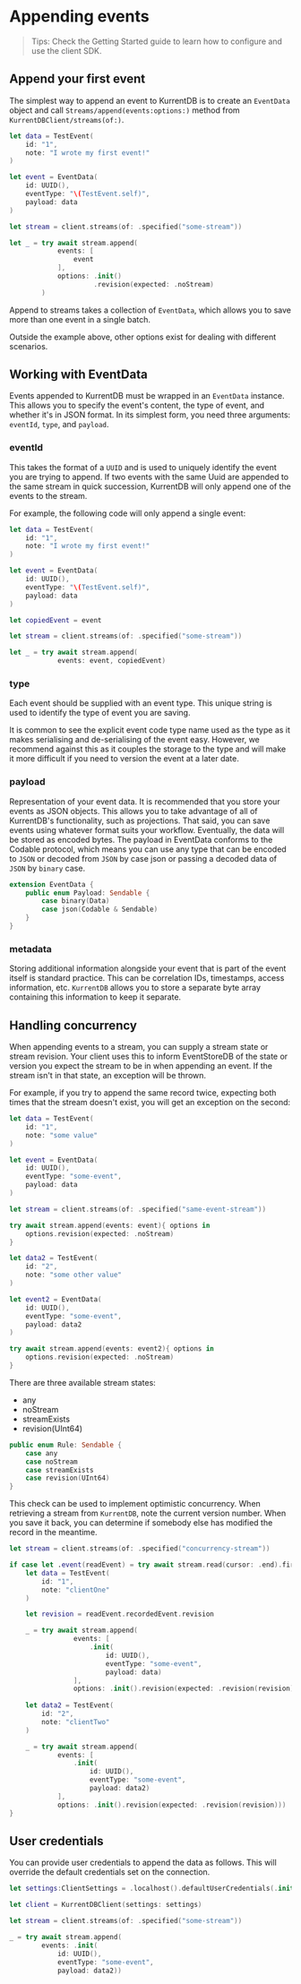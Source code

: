 # Appending events


> Tips: Check the Getting Started guide to learn how to configure and use the client SDK.

## Append your first event
The simplest way to append an event to KurrentDB is to create an `EventData` object and call ``Streams/append(events:options:)`` method from ``KurrentDBClient/streams(of:)``.

```swift
let data = TestEvent(
    id: "1",
    note: "I wrote my first event!"
)

let event = EventData(
    id: UUID(),
    eventType: "\(TestEvent.self)",
    payload: data
)

let stream = client.streams(of: .specified("some-stream"))

let _ = try await stream.append(
            events: [
                event
            ], 
            options: .init()
                     .revision(expected: .noStream)
        )
```

Append to streams takes a collection of `EventData`, which allows you to save more than one event in a single batch.

Outside the example above, other options exist for dealing with different scenarios.

## Working with EventData

Events appended to KurrentDB must be wrapped in an `EventData` instance. This allows you to specify the event's content, the type of event, and whether it's in JSON format. In its simplest form, you need three arguments: `eventId`, `type`, and `payload`.


### eventId
This takes the format of a `UUID` and is used to uniquely identify the event you are trying to append. If two events with the same Uuid are appended to the same stream in quick succession, KurrentDB will only append one of the events to the stream.

For example, the following code will only append a single event:

```swift
let data = TestEvent(
    id: "1",
    note: "I wrote my first event!"
)

let event = EventData(
    id: UUID(),
    eventType: "\(TestEvent.self)",
    payload: data
)

let copiedEvent = event

let stream = client.streams(of: .specified("some-stream"))

let _ = try await stream.append(
            events: event, copiedEvent)
```

### type
Each event should be supplied with an event type. This unique string is used to identify the type of event you are saving.

It is common to see the explicit event code type name used as the type as it makes serialising and de-serialising of the event easy. However, we recommend against this as it couples the storage to the type and will make it more difficult if you need to version the event at a later date.

### payload 

Representation of your event data. It is recommended that you store your events as JSON objects. This allows you to take advantage of all of KurrentDB's functionality, such as projections. That said, you can save events using whatever format suits your workflow. Eventually, the data will be stored as encoded bytes.
The payload in EventData conforms to the Codable protocol, which means you can use any type that can be encoded to `JSON` or decoded from `JSON` by case json or passing a decoded data of `JSON` by `binary` case.

```swift
extension EventData {
    public enum Payload: Sendable {
        case binary(Data)
        case json(Codable & Sendable)
    }
}
```


### metadata
Storing additional information alongside your event that is part of the event itself is standard practice. This can be correlation IDs, timestamps, access information, etc. `KurrentDB` allows you to store a separate byte array containing this information to keep it separate.




## Handling concurrency
When appending events to a stream, you can supply a stream state or stream revision. Your client uses this to inform EventStoreDB of the state or version you expect the stream to be in when appending an event. If the stream isn't in that state, an exception will be thrown.

For example, if you try to append the same record twice, expecting both times that the stream doesn't exist, you will get an exception on the second:

```swift
let data = TestEvent(
    id: "1",
    note: "some value"
)

let event = EventData(
    id: UUID(),
    eventType: "some-event",
    payload: data
)

let stream = client.streams(of: .specified("same-event-stream"))

try await stream.append(events: event){ options in
    options.revision(expected: .noStream)
}

let data2 = TestEvent(
    id: "2",
    note: "some other value"
)

let event2 = EventData(
    id: UUID(),
    eventType: "some-event",
    payload: data2
)

try await stream.append(events: event2){ options in
    options.revision(expected: .noStream)
}

```

There are three available stream states:

- any
- noStream
- streamExists
- revision(UInt64)

```swift
public enum Rule: Sendable {
    case any
    case noStream
    case streamExists
    case revision(UInt64)
}
```

This check can be used to implement optimistic concurrency. When retrieving a stream from `KurrentDB`, note the current version number. When you save it back, you can determine if somebody else has modified the record in the meantime.


```swift
let stream = client.streams(of: .specified("concurrency-stream"))

if case let .event(readEvent) = try await stream.read(cursor: .end).first{ _ in true}?.content{
    let data = TestEvent(
        id: "1",
        note: "clientOne"
    )

    let revision = readEvent.recordedEvent.revision

    _ = try await stream.append(
                events: [
                    .init(
                        id: UUID(),
                        eventType: "some-event",
                        payload: data)
                ], 
                options: .init().revision(expected: .revision(revision)))
    
    let data2 = TestEvent(
        id: "2",
        note: "clientTwo"
    )

    _ = try await stream.append(
            events: [
                .init(
                    id: UUID(),
                    eventType: "some-event",
                    payload: data2)
            ], 
            options: .init().revision(expected: .revision(revision)))
}
```

## User credentials
You can provide user credentials to append the data as follows. This will override the default credentials set on the connection.

```swift
let settings:ClientSettings = .localhost().defaultUserCredentials(.init(username: "admin", password: "changeit"))

let client = KurrentDBClient(settings: settings)

let stream = client.streams(of: .specified("some-stream"))

_ = try await stream.append(
        events: .init(
            id: UUID(),
            eventType: "some-event",
            payload: data2))
```
